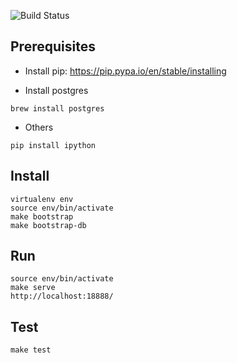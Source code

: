 ![Build Status](https://travis-ci.org/cjlm007/tornado_skeleton)

## Prerequisites

* Install pip:
https://pip.pypa.io/en/stable/installing

* Install postgres  

`brew install postgres`

* Others

`pip install ipython`

## Install

```
virtualenv env
source env/bin/activate
make bootstrap
make bootstrap-db
```

## Run

```
source env/bin/activate
make serve
http://localhost:18888/
```

## Test

```
make test
```
